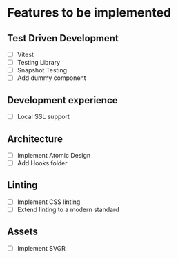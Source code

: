 # Features to be implemented

## Test Driven Development
- [ ] Vitest
- [ ] Testing Library
- [ ] Snapshot Testing
- [ ] Add dummy component

## Development experience
- [ ] Local SSL support

## Architecture
- [ ] Implement Atomic Design
- [ ] Add Hooks folder

## Linting
- [ ] Implement CSS linting
- [ ] Extend linting to a modern standard

## Assets
- [ ] Implement SVGR

